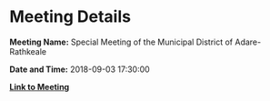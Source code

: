 # Meeting Details

**Meeting Name:** Special Meeting of the Municipal District of Adare-Rathkeale

**Date and Time:** 2018-09-03 17:30:00

**[Link to Meeting](https://www.limerick.ie/council/whats-on/special-meeting-municipal-district-adare-rathkeale-11)**
